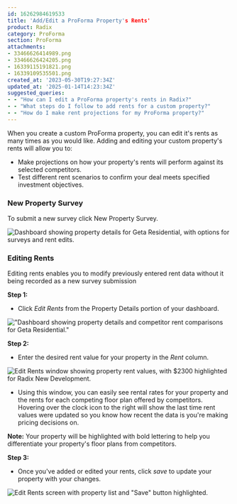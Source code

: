 ```yaml
---
id: 16262984619533
title: 'Add/Edit a ProForma Property's Rents'
product: Radix
category: ProForma
section: ProForma
attachments:
- 33466626414989.png
- 33466626424205.png
- 16339115191821.png
- 16339109535501.png
created_at: '2023-05-30T19:27:34Z'
updated_at: '2025-01-14T14:23:34Z'
suggested_queries:
- - "How can I edit a ProForma property's rents in Radix?"
- - "What steps do I follow to add rents for a custom property?"
- - "How do I make rent projections for my ProForma property?"
---
```

When you create a custom ProForma property, you can edit it's rents as many times as you would like. Adding and editing your custom property's rents will allow you to:

* Make projections on how your property's rents will perform against its selected competitors.
* Test different rent scenarios to confirm your deal meets specified investment objectives.

### New Property Survey

To submit a new survey click New Property Survey.

![Dashboard showing property details for Geta Residential, with options for surveys and rent edits.](attachments/33466626414989.png)

### Editing Rents

Editing rents enables you to modify previously entered rent data without it being recorded as a new survey submission

**Step 1:**

* Click *Edit Rents* from the Property Details portion of your dashboard.

!["Dashboard showing property details and competitor rent comparisons for Geta Residential."](attachments/33466626424205.png)

**Step 2:**

* Enter the desired rent value for your property in the *Rent* column.

![Edit Rents window showing property rent values, with $2300 highlighted for Radix New Development.](attachments/16339115191821.png)

* Using this window, you can easily see rental rates for your property and the rents for each competing floor plan offered by competitors. Hovering over the clock icon to the right will show the last time rent values were updated so you know how recent the data is you're making pricing decisions on.

**Note:** Your property will be highlighted with bold lettering to help you differentiate your property's floor plans from competitors.

**Step 3:**

* Once you've added or edited your rents, click *save* to update your property with your changes.

![Edit Rents screen with property list and "Save" button highlighted.](attachments/16339109535501.png)